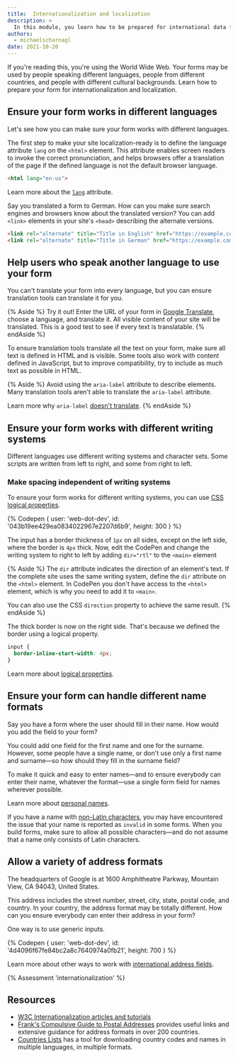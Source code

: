 ```yaml
---
title:  Internationalization and localization
description: >
  In this module, you learn how to be prepared for international data formats, and how to plan your form for localization.
authors:
  - michaelscharnagl
date: 2021-10-20
---
```


If you're reading this, you're using the World Wide Web.
Your forms may be used by people speaking different languages,
people from different countries, and people with different cultural backgrounds.
Learn how to prepare your form for internationalization and localization.

## Ensure your form works in different languages

Let's see how you can make sure your form works with different languages.

The first step to make your site localization-ready is to define the language attribute `lang` on the `<html>` element.
This attribute enables screen readers to invoke the correct pronunciation,
and helps browsers offer a translation of the page if the defined language is not the default browser language.

```html
<html lang="en-us">
```

Learn more about the [`lang`](https://developer.mozilla.org/docs/Web/HTML/Global_attributes/lang) attribute.

Say you translated a form to German.
How can you make sure search engines and browsers know about the translated version?
You can add `<link>` elements in your site's  `<head>` describing the alternate versions.

```html
<link rel="alternate" title="Title in English" href="https://example.com/en/form" hreflang="en">
<link rel="alternate" title="Title in German" href="https://example.com/de/form" hreflang="de">
```

## Help users who speak another language to use your form

You can't translate your form into every language,
but you can ensure translation tools can translate it for you.

{% Aside %}
Try it out! Enter the URL of your form in
[Google Translate](https://translate.google.com),
choose a language, and translate it.
All visible content of your site will be translated.
This is a good test to see if every text is translatable.
{% endAside %}

To ensure translation tools translate all the text on your form,
make sure all text is defined in HTML and is visible.
Some tools also work with content defined in JavaScript, but to improve compatibility,
try to include as much text as possible in HTML.

{% Aside %}
Avoid using the `aria-label` attribute to describe elements.
Many translation tools aren't able to translate the `aria-label` attribute.

Learn more why `aria-label` [doesn't translate](https://adrianroselli.com/2019/11/aria-label-does-not-translate.html).
{% endAside %}

## Ensure your form works with different writing systems

Different languages use different writing systems and character sets.
Some scripts are written from left to right, and some from right to left.

### Make spacing independent of writing systems

To ensure your form works for different writing systems,
you can use [CSS logical properties](https://developer.mozilla.org/docs/Web/CSS/CSS_Logical_Properties).

{% Codepen {
  user: 'web-dot-dev',
  id: '043b19ee429ea0834022967e2207d6b9',
  height: 300
} %}

The input has a border thickness of `1px` on all sides,
except on the left side, where the border is `4px` thick.
Now, edit the CodePen and change the writing system to right to left
by adding `dir="rtl"` to the `<main>` element

{% Aside %}
The `dir` attribute indicates the direction of an element's text.
If the complete site uses the same writing system,
define the `dir` attribute on the `<html>` element.
In CodePen you don't have access to the `<html>` element,
which is why you need to add it to `<main>`.

You can also use the CSS `direction` property to achieve the same result.
{% endAside %}

The thick border is now on the right side.
That's because we defined the border using a logical property.

```css
input {
  border-inline-start-width: 4px;
}
```

Learn more about [logical properties](/learn/css/logical-properties/).

## Ensure your form can handle different name formats

Say you have a form where the user should fill in their name.
How would you add the field to your form?

You could add one field for the first name and one for the surname. However, some people have a 
single name, or don't use only a first name and surname—so how should they fill in the surname field?

To make it quick and easy to enter names—and to ensure everybody can enter their name, whatever the 
format—use a single form field for names wherever possible.

Learn more about [personal names](https://www.w3.org/International/questions/qa-personal-names).

If you have a name with [non-Latin characters](/payment-and-address-form-best-practices/#unicode-matching),
you may have encountered the issue that your name is reported as `invalid` in some forms. When you 
build forms, make sure to allow all possible characters—and do not assume that a name only consists 
of Latin characters.

## Allow a variety of address formats

The headquarters of Google is at 1600 Amphitheatre Parkway, Mountain View, CA 94043, United States.

This address includes the street number, street, city, state, postal code, and country.
In your country, the address format may be totally different.
How can you ensure everybody can enter their address in your form?

One way is to use generic inputs. 

{% Codepen {
  user: 'web-dot-dev',
  id: '4d4096f67fe84bc2a8c7640974a0fb21',
  height: 700
} %}

Learn more about other ways to work with
[international address fields](https://www.uxmatters.com/mt/archives/2008/06/international-address-fields-in-web-forms.php).

{% Assessment 'internationalization' %}

## Resources

- [W3C Internationalization articles and tutorials](https://www.w3.org/International/articlelist)
- [Frank's Compulsive Guide to Postal Addresses](http://www.columbia.edu/~fdc/postal/) provides useful links and extensive guidance for address formats in over 200 countries.
- [Countries Lists](http://www.countries-list.info/Download-List) has a tool for downloading country codes and names in multiple languages, in multiple formats.
